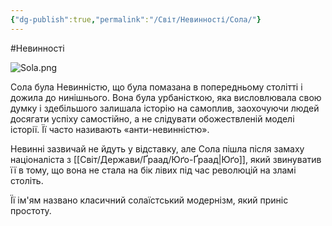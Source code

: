 ```yaml
---
{"dg-publish":true,"permalink":"/Світ/Невинності/Сола/"}
---
```


#Невинності 

![Sola.png](/img/user/imgs/Sola.png)

Сола була Невинністю, що була помазана в попередньому столітті і дожила до нинішнього. Вона була урбаністкою, яка висловлювала свою думку і здебільшого залишала історію на самоплив, заохочуючи людей досягати успіху самостійно, а не слідувати обожествленій моделі історії. Її часто називають «анти-невинністю».

Невинні зазвичай не йдуть у відставку, але Сола пішла після замаху націоналіста з [[Світ/Держави/Ґраад/Юґо-Ґраад\|Юґо]], який звинуватив її в тому, що вона не стала на бік лівих під час революцій на зламі століть.

Її ім'ям названо класичний солаїстський модернізм, який приніс простоту.